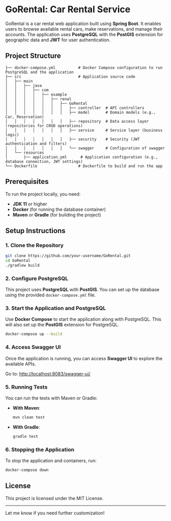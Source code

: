 # GoRental: Car Rental Service

GoRental is a car rental web application built using **Spring Boot**. It enables users to browse available rental cars, make reservations, and manage their accounts. The application uses **PostgreSQL** with the **PostGIS** extension for geographic data and **JWT** for user authentication.

## Project Structure

```
├── docker-compose.yml          # Docker Compose configuration to run PostgreSQL and the application
├── src                         # Application source code
│   ├── main
│   │   ├── java
│   │   │   ├── com
│   │   │   │   ├── example
│   │   │   │   │   ├── renal
│   │   │   │   │   │   ├── GoRental
│   │   │   │   │   │   │   ├── controller  # API controllers
│   │   │   │   │   │   │   ├── model       # Domain models (e.g., Car, Reservation)
│   │   │   │   │   │   │   ├── repository  # Data access layer (repositories for CRUD operations)
│   │   │   │   │   │   │   ├── service     # Service layer (business logic)
│   │   │   │   │   │   │   ├── security    # Security (JWT authentication and filters)
│   │   │   │   │   │   │   └── swagger     # Configuration of swagger
│   └── resources
│       ├── application.yml      # Application configuration (e.g., database connection, JWT settings)
└── Dockerfile                  # Dockerfile to build and run the app
```

## Prerequisites

To run the project locally, you need:

- **JDK 11** or higher
- **Docker** (for running the database container)
- **Maven** or **Gradle** (for building the project)

## Setup Instructions

### 1. Clone the Repository

```bash
git clone https://github.com/your-username/GoRental.git
cd GoRental
./gradlew build
```

### 2. Configure PostgreSQL

This project uses **PostgreSQL** with **PostGIS**. You can set up the database using the provided `docker-compose.yml` file.

### 3. Start the Application and PostgreSQL

Use **Docker Compose** to start the application along with PostgreSQL. This will also set up the **PostGIS** extension for PostgreSQL.

```bash
docker-compose up --build
```

### 4. Access Swagger UI

Once the application is running, you can access **Swagger UI** to explore the available APIs.

Go to: [http://localhost:8083/swagger-ui/](http://localhost:8083/swagger-ui/)

### 5. Running Tests

You can run the tests with Maven or Gradle:

- **With Maven**:
  ```bash
  mvn clean test
  ```

- **With Gradle**:
  ```bash
  gradle test
  ```

### 6. Stopping the Application

To stop the application and containers, run:

```bash
docker-compose down
```

## License

This project is licensed under the MIT License.

---

Let me know if you need further customization!
